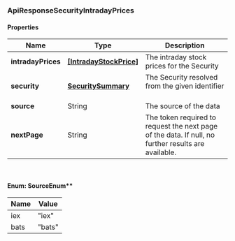 
[//]: # (CLASS:ApiResponseSecurityIntradayPrices)

[//]: # (KIND:object)

### ApiResponseSecurityIntradayPrices

#### Properties

[//]: # (START_DEFINITION)

Name | Type | Description
------------ | ------------- | -------------
**intradayPrices** | [**[IntradayStockPrice]**](IntradayStockPrice.md) | The intraday stock prices for the Security &nbsp;
**security** | [**SecuritySummary**](SecuritySummary.md) | The Security resolved from the given identifier &nbsp;
**source** | String | The source of the data &nbsp;
**nextPage** | String | The token required to request the next page of the data. If null, no further results are available. &nbsp;

[//]: # (END_DEFINITION)


[//]: # (CONTAINED_CLASS:IntradayStockPrice)


[//]: # (CONTAINED_CLASS:SecuritySummary)



<br/>

#### Enum: SourceEnum**

Name | Value
---- | -----
iex | &quot;iex&quot;
bats | &quot;bats&quot;



